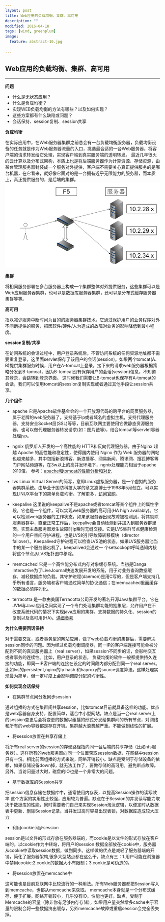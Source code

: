 ```yaml
---
layout: post
title: Web应用的负载均衡、集群、高可用
description: ""
modified: 2016-04-18
tags: [wind, greenplum]
image:
  feature: abstract-10.jpg
  
---
```


## Web应用的负载均衡、集群、高可用


- - -
**问题**

* 什么是无状态应用？
* 什么是负载均衡？
* 实现WEB负载均衡的方法有哪些？以及如何实现？
* 这些方案都有什么缺陷或问题？
* 会话保持、session复制、session共享


**负载均衡**

  在实际应用中，在Web服务器集群之前总会有一台负载均衡服务器，负载均衡设备的任务就是作为Web服务器流量的入口，挑选最合适的一台Web服务器，将客户端的请求转发给它处理，实现客户端到真实服务端的透明转发。
  最近几年很火的云计算以及分布式架构，本质上也是将后端服务器作为计算资源、存储资源，由某台管理服务器封装成一个服务对外提供，客户端不需要关心真正提供服务的是哪台机器，在它看来，就好像它面对的是一台拥有近乎无限能力的服务器，而本质上，真正提供服务的，是后端的集群。
　　
　　![负载均衡架构图](/images/F5.png)

**集群**

  将相同服务部署在多台服务器上构成一个集群整体对外提供服务，这些集群可以是Web应用服务器集群，也可以是数据库服务器集群，还可以是分布式缓存服务器集群等等。

**高可用**

  指以减少服务中断时间为目的的服务器集群技术。它通过保护用户的业务程序对外不间断提供的服务，把因软件/硬件/人为造成的故障对业务的影响降低到最小程度。

**session复制/共享**

  在访问系统的会话过程中，用户登录系统后，不管访问系统的任何资源地址都不需要重复登录，这里面servlet保存了该用户的会话(session)。如果两个tomcat(A、B)提供集群服务时候，用户在A-tomcat上登录，接下来的请求web服务器根据策略分发到B-tomcat，因为B-tomcat没有保存用户的会话(session)信息，不知道其登录，会跳转到登录界面。
  这时候我们需要让B-tomcat也保存有A-tomcat的会话，我们可以使用tomcat的session复制实现或者通过其他手段让session共享。
   
**几个组件**

* apache
它是Apache软件基金会的一个开放源代码的跨平台的网页服务器，属于老牌的web服务器了，支持基于Ip或者域名的虚拟主机，支持代理服务器，支持安全Socket层(SSL)等等，目前互联网主要使用它做静态资源服务器，也可以做代理服务器转发请求(如：图片链等)，结合tomcat等servlet容器处理jsp。

* ngnix
俄罗斯人开发的一个高性能的 HTTP和反向代理服务器。由于Nginx 超越 Apache 的高性能和稳定性，使得国内使用 Nginx 作为 Web 服务器的网站也越来越多，其中包括新浪博客、新浪播客、网易新闻、腾讯网、搜狐博客等门户网站频道等，在3w以上的高并发环境下，ngnix处理能力相当于apache的10倍。
参考：[apache和tomcat的性能分析和对比](http://blog.s135.com/nginx_php_v6/)

* lvs
Linux Virtual Server的简写，意即Linux虚拟服务器，是一个虚拟的服务器集群系统。由毕业于国防科技大学的章文嵩博士于1998年5月创立，可以实现LINUX平台下的简单负载均衡。了解更多，[访问官网](http://zh.linuxvirtualserver.org/)。

* keepalive
这里说的keepalive不是apache或者tomcat等某个组件上的属性字段，它也是一个组件，可以实现web服务器的高可用(HA high availably)。它可以检测web服务器的工作状态，如果该服务器出现故障被检测到，将其剔除服务器群中，直至正常工作后，keepalive会自动检测到并加入到服务器群里面。实现主备服务器发生故障时ip瞬时无缝交接。它是LVS集群节点健康检测的一个用户空间守护进程，也是LVS的引导故障转移模块（director failover）。Keepalived守护进程可以检查LVS池的状态。如果LVS服务器池当中的某一个服务器宕机了。keepalived会通过一 个setsockopt呼叫通知内核将这个节点从LVS拓扑图中移除。

* memcached
它是一个高性能分布式内存对象缓存系统。当初是Danga Interactive为了LiveJournal快速发展开发的系统，用于对业务查询数据缓存，减轻数据库的负载。其守护进程(daemon)是用C写的，但是客户端支持几乎所有语言，服务端和客户端通过简单的协议通信；在memcached里面缓存的数据必须序列化。

* terracotta
是一款由美国Terracotta公司开发的著名开源Java集群平台。它在JVM与Java应用之间实现了一个专门处理集群功能的抽象层，允许用户在不改变系统代码的情况下实现java应用的集群。支持数据的持久化、session的复制以及高可用(HA)。[详细参考](http://topmanopensource.iteye.com/blog/1911679)


**为什么需要回话保持**

  对于需要交互，或者事务型的网站应用，做了web负载均衡的集群后，需要解决session同步的问题。因为经过负载均衡调度器，同一IP的客户端连接可能会被分配到不同的真实服务器上（real server），如果session不同步的话，会影响交互或者事务的连续性。比如，用户登录的状态。
  负载均衡的软件一般都提供持久连接的功能，即同一IP客户端的连接在设定的时间段内都分配到同一个real server。比如lvs的persistent,nginx的ip hash 和haproxy的source调度算法。这样处理实现最为简单，但一定程度上会影响调度分配的均衡性。


**如何实现会话保持**

* 在集群节点间分发同步session

通过组播的方式在集群间共享session，比如tomcat目前就具备这样的功能。优点是web容器自身支持，配置简单，适合中小型网站。缺点是当一台real server上的session变更后会将变更的数据以组播的形式分发给集群间的所有节点，对网络和所有的web容器都是存在开销。集群越大浪费越严重。不能做到线性的扩展。

* 将session放置在共享存储上

将所有real server的session的存储路径指向同一台后端的共享存储（比如nfs服务器）。这样所有的web服务器向同一个位置获取session数据，在网络中session只有一份。相比前面组播的方式来说，网络开销较小。缺点是受制于存储设备的依赖，如果存储设备down掉，就无法工作了，要做存储的高可用，避免断点故障。另外，当访问量过大时，磁盘的IO也是一个非常大的问题。

* 基于数据库的Session共享

把session信息存储在数据库中，通常使用内存表，以提高Session操作的读写效率
这个方案的实用性比较强，应用较为普遍。缺点在于Session的并发读写能力取决于数据库的性能，同时需要我们自己来实现Session淘汰逻辑，以便定时从数据表中更新、删除Session记录，当并发过高时容易出现表锁，对数据库造成较大压力

* 利用cookie同步session

session是以文件的形式存放在服务器端的，而cookie是以文件的形式存放在客户端的。以cookie作为中转站，将用户的session 数据全部放在cookie中，服务器从cookie中读取session数据，做到同步。这样做的优点是减轻了服务器端的开销，简化了服务器架构,很多大型站点都在这么干。缺点有三：1.用户可能在浏览器中禁用cookie;2.cookie的数据大小有限制；3.cookie是可伪造的。

* 将session放置在memcache中

这可能也是目前互联网中比较流行的一种用法。所有Web服务器都把Session写入到memcache，也都从memcache来获取。 memcache本身就是一个分布式缓存，便于扩展。网络开销较小，几乎没有IO。性能也更好。缺点，受制于Memcache的容量（除非你有足够内存存储），如果用户量突然增多cache由于容量的限制会将一些数据挤出缓存，另外memcache故障或重启session会完全丢失掉。